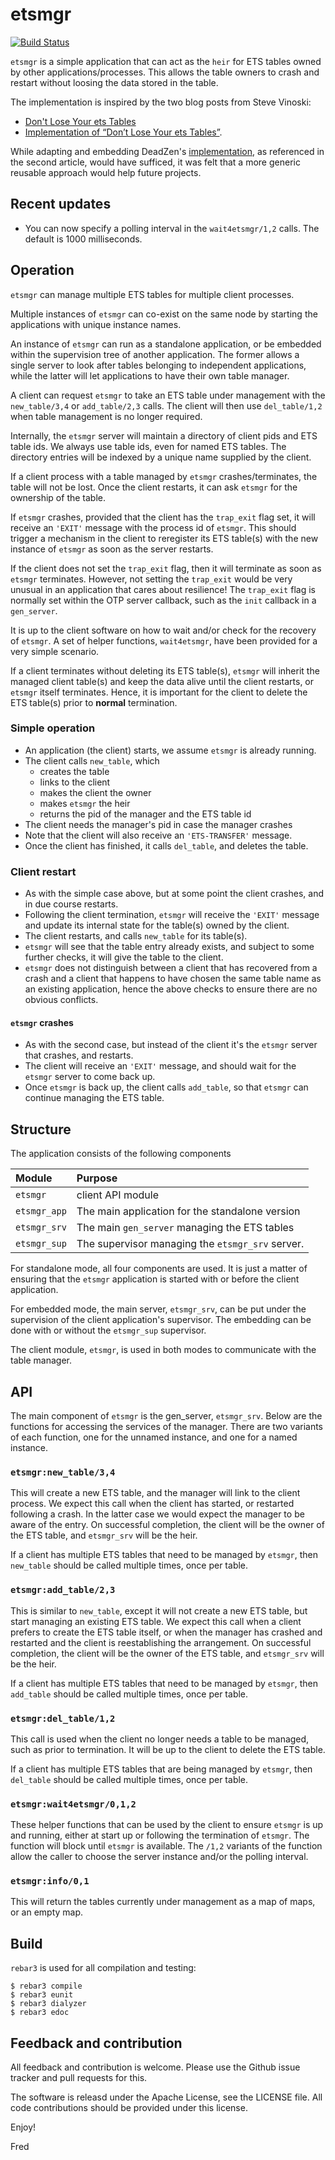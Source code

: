 # etsmgr

[![Build Status](https://travis-ci.com/fredyouhanaie/etsmgr.svg?branch=master)](https://travis-ci.com/fredyouhanaie/etsmgr)

`etsmgr` is a simple application that can act as the `heir` for ETS
tables owned by other applications/processes. This allows the table
owners to crash and restart without loosing the data stored in the
table.

The implementation is inspired by the two blog posts from Steve
Vinoski:

* [Don't Lose Your ets Tables](http://steve.vinoski.net/blog/2011/03/23/dont-lose-your-ets-tables/)
* [Implementation of “Don’t Lose Your ets Tables”](http://steve.vinoski.net/blog/2013/05/08/implementation-of-dont-lose-your-ets-tables/).

While adapting and embedding DeadZen's
[implementation](https://github.com/DeadZen/etsgive), as referenced in
the second article, would have sufficed, it was felt that a more
generic reusable approach would help future projects.

## Recent updates

- You can now specify a polling interval in the `wait4etsmgr/1,2`
  calls. The default is 1000 milliseconds.

## Operation

`etsmgr` can manage multiple ETS tables for multiple client processes.

Multiple instances of `etsmgr` can co-exist on the same node by
starting the applications with unique instance names.

An instance of `etsmgr` can run as a standalone application, or be
embedded within the supervision tree of another application. The
former allows a single server to look after tables belonging to
independent applications, while the latter will let applications to
have their own table manager.

A client can request `etsmgr` to take an ETS table under management
with the `new_table/3,4` or `add_table/2,3` calls. The client will
then use `del_table/1,2` when table management is no longer required.

Internally, the `etsmgr` server will maintain a directory of client
pids and ETS table ids. We always use table ids, even for named ETS
tables. The directory entries will be indexed by a unique name
supplied by the client.

If a client process with a table managed by `etsmgr`
crashes/terminates, the table will not be lost. Once the client
restarts, it can ask `etsmgr` for the ownership of the table.

If `etsmgr` crashes, provided that the client has the `trap_exit` flag
set, it will receive an `'EXIT'` message with the process id of
`etsmgr`. This should trigger a mechanism in the client to reregister
its ETS table(s) with the new instance of `etsmgr` as soon as the
server restarts.

If the client does not set the `trap_exit` flag, then it will
terminate as soon as `etsmgr` terminates. However, not setting the
`trap_exit` would be very unusual in an application that cares about
resilience! The `trap_exit` flag is normally set within the OTP server
callback, such as the `init` callback in a `gen_server`.

It is up to the client software on how to wait and/or check for the
recovery of `etsmgr`. A set of helper functions, `wait4etsmgr`, have
been provided for a very simple scenario.

If a client terminates without deleting its ETS table(s), `etsmgr`
will inherit the managed client table(s) and keep the data alive until
the client restarts, or `etsmgr` itself terminates. Hence, it is
important for the client to delete the ETS table(s) prior to
**normal** termination.

### Simple operation

* An application (the client) starts, we assume `etsmgr` is already
  running.
* The client calls `new_table`, which
  * creates the table
  * links to the client
  * makes the client the owner
  * makes `etsmgr` the heir
  * returns the pid of the manager and the ETS table id
* The client needs the manager's pid in case the manager crashes
* Note that the client will also receive an `'ETS-TRANSFER'` message.
* Once the client has finished, it calls `del_table`, and deletes the
  table.

### Client restart

* As with the simple case above, but at some point the client crashes,
  and in due course restarts.
* Following the client termination, `etsmgr` will receive the `'EXIT'`
  message and update its internal state for the table(s) owned by the
  client.
* The client restarts, and calls `new_table` for its table(s).
* `etsmgr` will see that the table entry already exists, and subject
  to some further checks, it will give the table to the client.
* `etsmgr` does not distinguish between a client that has recovered
  from a crash and a client that happens to have chosen the same table
  name as an existing application, hence the above checks to ensure
  there are no obvious conflicts.

#### `etsmgr` crashes

* As with the second case, but instead of the client it's the `etsmgr`
  server that crashes, and restarts.
* The client will receive an `'EXIT'` message, and should wait for the
  `etsmgr` server to come back up.
* Once `etsmgr` is back up, the client calls `add_table`, so that
  `etsmgr` can continue managing the ETS table.

## Structure

The application consists of the following components

| Module       | Purpose                                          |
| :---------   | :---------                                       |
| `etsmgr`     | client API module                                |
| `etsmgr_app` | The main application for the standalone version  |
| `etsmgr_srv` | The main `gen_server` managing the ETS tables    |
| `etsmgr_sup` | The supervisor managing the `etsmgr_srv` server. |

For standalone mode, all four components are used. It is just a matter
of ensuring that the `etsmgr` application is started with or before
the client application.

For embedded mode, the main server, `etsmgr_srv`, can be put under the
supervision of the client application's supervisor. The embedding can
be done with or without the `etsmgr_sup` supervisor.

The client module, `etsmgr`, is used in both modes to communicate with
the table manager.

## API

The main component of `etsmgr` is the gen_server, `etsmgr_srv`. Below
are the functions for accessing the services of the manager.  There
are two variants of each function, one for the unnamed instance, and
one for a named instance.

### `etsmgr:new_table/3,4`

This will create a new ETS table, and the manager will link to the
client process. We expect this call when the client has started, or
restarted following a crash. In the latter case we would expect the
manager to be aware of the entry. On successful completion, the client
will be the owner of the ETS table, and `etsmgr_srv` will be the heir.

If a client has multiple ETS tables that need to be managed by
`etsmgr`, then `new_table` should be called multiple times, once per
table.

### `etsmgr:add_table/2,3`

This is similar to `new_table`, except it will not create a new ETS
table, but start managing an existing ETS table. We expect this call
when a client prefers to create the ETS table itself, or when the
manager has crashed and restarted and the client is reestablishing the
arrangement. On successful completion, the client will be the owner of
the ETS table, and `etsmgr_srv` will be the heir.

If a client has multiple ETS tables that need to be managed by
`etsmgr`, then `add_table` should be called multiple times, once per
table.

### `etsmgr:del_table/1,2`

This call is used when the client no longer needs a table to be
managed, such as prior to termination. It will be up to the client to
delete the ETS table.

If a client has multiple ETS tables that are being managed by
`etsmgr`, then `del_table` should be called multiple times, once per
table.

### `etsmgr:wait4etsmgr/0,1,2`

These helper functions that can be used by the client to ensure
`etsmgr` is up and running, either at start up or following the
termination of `etsmgr`. The function will block until `etsmgr` is
available. The `/1,2` variants of the function allow the caller to
choose the server instance and/or the polling interval.

### `etsmgr:info/0,1`

This will return the tables currently under management as a map of
maps, or an empty map.

## Build

`rebar3` is used for all compilation and testing:

    $ rebar3 compile
	$ rebar3 eunit
	$ rebar3 dialyzer
	$ rebar3 edoc

## Feedback and contribution

All feedback and contribution is welcome. Please use the Github issue
tracker and pull requests for this.

The software is releasd under the Apache License, see the LICENSE
file. All code contributions should be provided under this license.


Enjoy!

Fred
